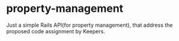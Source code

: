 # property-management
Just a simple Rails API(for property management), that address the proposed code assignment by Keepers.
